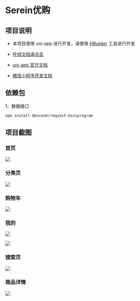 
# Serein优购


## 项目说明

- 本项目使用 uni-app 进行开发，请使用 [HBuilder](https://hx.dcloud.net.cn/) 工具进行开发

- [在线文档请点击](https://www.escook.cn/docs-uni-shop)

- [uni-app 官方文档](https://uniapp.dcloud.net.cn/)

- [微信小程序开发文档](https://developers.weixin.qq.com/miniprogram/dev/framework/)


## 依赖包

1、数据接口

```bash
npm install @escook/request-miniprogram
```

## 项目截图

### 首页

![](README_files/1.jpg)

### 分类页

![](README_files/2.jpg)

### 购物车

![](README_files/3.jpg)

### 我的

![](README_files/4.jpg)

![](README_files/5.jpg)

### 搜索页

![](README_files/6.jpg)

### 商品详情

![](README_files/7.jpg)
